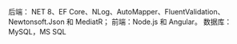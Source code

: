 后端： NET 8、EF Core、NLog、AutoMapper、FluentValidation、Newtonsoft.Json 和 MediatR；
前端：Node.js 和 Angular。
数据库：MySQL，MS SQL